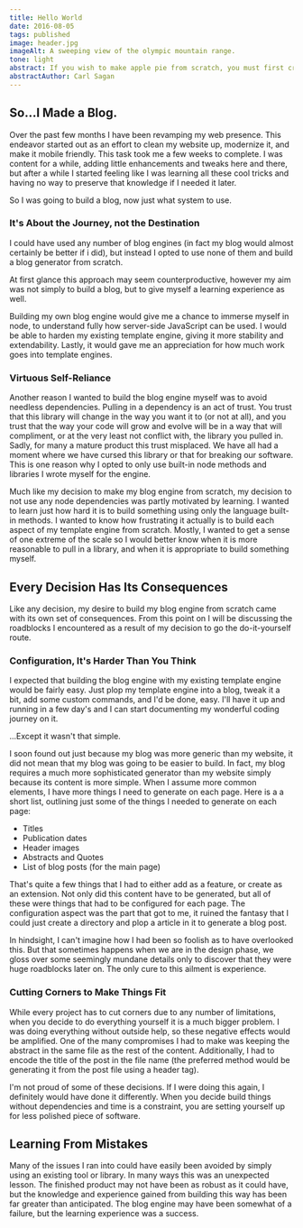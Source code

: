 ```yaml
---
title: Hello World
date: 2016-08-05
tags: published
image: header.jpg
imageAlt: A sweeping view of the olympic mountain range.
tone: light
abstract: If you wish to make apple pie from scratch, you must first create the universe
abstractAuthor: Carl Sagan
---
```


## So...I Made a Blog.

Over the past few months I have been revamping my web presence. This endeavor started out as
an effort to clean my website up, modernize it, and make it mobile friendly.
This task took me a few weeks to complete. I was content for a while, adding little
enhancements and tweaks here and there, but after a while I started feeling like I was
learning all these cool tricks and having no way to preserve that knowledge if I needed it later.

So I was going to build a blog, now just what system to use.

### It's About the Journey, not the Destination

I could have used any number of blog engines (in fact my blog would almost certainly 
be better if i did), but instead I opted to use none of them and build a blog generator from scratch.

At first glance this approach may seem counterproductive, however my aim was not simply to build a blog, but
to give myself a learning experience as well.

Building my own blog engine would give me a chance to immerse myself in node, to understand fully
how server-side JavaScript can be used. I would be able to harden my existing template engine, giving it more stability
and extendability. Lastly, it would gave me an appreciation for how much work goes into template engines.

### Virtuous Self-Reliance

Another reason I wanted to build the blog engine myself was to avoid needless dependencies.
Pulling in a dependency is an act of trust. You trust that this library will change in the way you want it to (or not at all), and you trust
that the way your code will grow and evolve will be in a way that will compliment, or at the very least not conflict with, the library you
pulled in. Sadly, for many a mature product this trust misplaced. We have all had a moment where we have cursed this library or that for 
breaking our software. This is one reason why I opted to only use built-in node methods and libraries I wrote myself for the engine.

Much like my decision to make my blog engine from scratch, my decision to not use any node dependencies was partly motivated by learning.
I wanted to learn just how hard it is to build something using only the language built-in methods. I wanted to know how frustrating it actually is
to build each aspect of my template engine from scratch. Mostly, I wanted to get a sense of one extreme of the scale so I would better know 
when it is more reasonable to pull in a library, and when it is appropriate to build something myself.

## Every Decision Has Its Consequences

Like any decision, my desire to build my blog engine from scratch came with its own set of consequences. From this point on I will be discussing
the roadblocks I encountered as a result of my decision to go the do-it-yourself route.

### Configuration, It's Harder Than You Think

I expected that building the blog engine with my existing template engine would be fairly easy. Just plop my template engine into a blog, tweak it a
bit, add some custom commands, and I'd be done, easy. I'll have it up and running in a few day's and I can start documenting my wonderful coding
journey on it.

...Except it wasn't that simple.

I soon found out just because my blog was more generic than my website, it did not mean that my blog was going to be easier to build. In fact, my blog
requires a much more sophisticated generator than my website simply because its content is more simple. When I assume more common elements, I have more
things I need to generate on each page. Here is a a short list, outlining just some of the things I needed to generate on each page:
- Titles
- Publication dates
- Header images
- Abstracts and Quotes
- List of blog posts (for the main page)

That's quite a few things that I had to either add as a feature, or create as an extension. Not only did this content have to be 
generated, but all of these were things that had to be configured for each page. The configuration aspect was the part that got to me, it ruined
the fantasy that I could just create a directory and plop a article in it to generate a blog post.

In hindsight, I can't imagine how I had been so foolish as to have overlooked this. But that sometimes happens when we are in the design phase, we gloss 
over some seemingly mundane details only to discover that they were huge roadblocks later on. The only cure to this ailment is experience.

### Cutting Corners to Make Things Fit

While every project has to cut corners due to any number of limitations, when you decide to do everything yourself it is a much bigger problem.
I was doing everything without outside help, so these negative effects would be amplified. One of the many compromises I had to make was keeping the abstract 
in the same file as the rest of the content. Additionally, I had to encode the title of the post in the file name (the preferred method would be 
generating it from the post file using a header tag).

I'm not proud of some of these decisions. If I were doing this again, I definitely would have done it differently. When you decide build things 
without dependencies and time is a constraint, you are setting yourself up for less polished piece of software.

## Learning From Mistakes

Many of the issues I ran into could have easily been avoided by simply using an existing tool or library. In many ways this was an unexpected lesson. 
The finished product may not have been as robust as it could have, but the knowledge and experience gained from building this way has been far greater 
than anticipated. The blog engine may have been somewhat of a failure, but the learning experience was a success.


